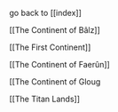 go back to [[index]]



[[The Continent of Bâlz]]

[[The First Continent]]

[[The Continent of Faerûn]]

[[The Continent of Gloug

[[The Titan Lands]]

